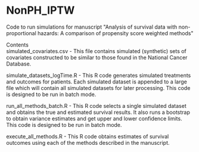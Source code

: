 # NonPH_IPTW
Code to run simulations for manuscript "Analysis of survival data with non-proportional hazards: A comparison of propensity score weighted methods"

Contents  
simulated_covariates.csv - This file contains simulated (synthetic) sets of covariates constructed to be similar to those found in the National Cancer Database.  
  
simulate_datasets_logTime.R - This R code generates simulated treatments and outcomes for patients.  Each simulated dataset is appended to a large file which will contain all simulated datasets for later processing.  This code is designed to be run in batch mode.  
  
run_all_methods_batch.R - This R code selects a single simulated dataset and obtains the true and estimated survival results.  It also runs a bootstrap to obtain variance estimates and get upper and lower confidence limits.  This code is designed to be run in batch mode.  
  
execute_all_methods.R - This R code obtains estimates of survival outcomes using each of the methods described in the manuscript.  

